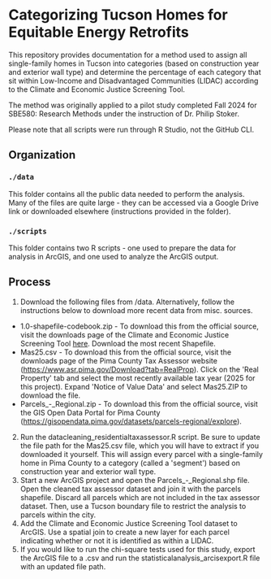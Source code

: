 # Categorizing Tucson Homes for Equitable Energy Retrofits

This repository provides documentation for a method used to assign all single-family homes in Tucson into categories (based on construction year and exterior wall type) and determine the percentage of each category that sit within Low-Income and Disadvantaged Communities (LIDAC) according to the Climate and Economic Justice Screening Tool.

The method was originally applied to a pilot study completed Fall 2024 for SBE580: Research Methods under the instruction of Dr. Philip Stoker.

Please note that all scripts were run through R Studio, not the GitHub CLI.

## Organization

### `./data`
This folder contains all the public data needed to perform the analysis. Many of the files are quite large - they can be accessed via a Google Drive link or downloaded elsewhere (instructions provided in the folder).

### `./scripts`
This folder contains two R scripts - one used to prepare the data for analysis in ArcGIS, and one used to analyze the ArcGIS output.

## Process

1. Download the following files from /data. Alternatively, follow the instructions below to download more recent data from misc. sources.
  * 1.0-shapefile-codebook.zip - To download this from the official source, visit the downloads page of the Climate and Economic Justice Screening Tool [here](https://screeningtool.geoplatform.gov/en/downloads#3/33.47/-97.5). Download the most recent Shapefile.
  * Mas25.csv - To download this from the official source, visit the downloads page of the Pima County Tax Assessor website (https://www.asr.pima.gov/Download?tab=RealProp). Click on the 'Real Property' tab and select the most recently available tax year (2025 for this project). Expand 'Notice of Value Data' and select Mas25.ZIP to download the file.
  * Parcels_-_Regional.zip - To download this from the official source, visit the GIS Open Data Portal for Pima County (https://gisopendata.pima.gov/datasets/parcels-regional/explore).
2. Run the datacleaning_residentialtaxassessor.R script. Be sure to update the file path for the Mas25.csv file, which you will have to extract if you downloaded it yourself. This will assign every parcel with a single-family home in Pima County to a category (called a 'segment') based on construction year and exterior wall type.
3. Start a new ArcGIS project and open the Parcels_-_Regional.shp file. Open the cleaned tax assessor dataset and join it with the parcels shapefile. Discard all parcels which are not included in the tax assessor dataset. Then, use a Tucson boundary file to restrict the analysis to parcels within the city.
4. Add the Climate and Economic Justice Screening Tool dataset to ArcGIS. Use a spatial join to create a new layer for each parcel indicating whether or not it is identified as within a LIDAC.
5. If you would like to run the chi-square tests used for this study, export the ArcGIS file to a .csv and run the statisticalanalysis_arcisexport.R file with an updated file path.
